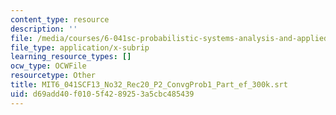 ```yaml
---
content_type: resource
description: ''
file: /media/courses/6-041sc-probabilistic-systems-analysis-and-applied-probability-fall-2013/d69add40f0105f4289253a5cbc485439_MIT6_041SCF13_No32_Rec20_P2_ConvgProb1_Part_ef_300k.vtt
file_type: application/x-subrip
learning_resource_types: []
ocw_type: OCWFile
resourcetype: Other
title: MIT6_041SCF13_No32_Rec20_P2_ConvgProb1_Part_ef_300k.srt
uid: d69add40-f010-5f42-8925-3a5cbc485439
---
```

